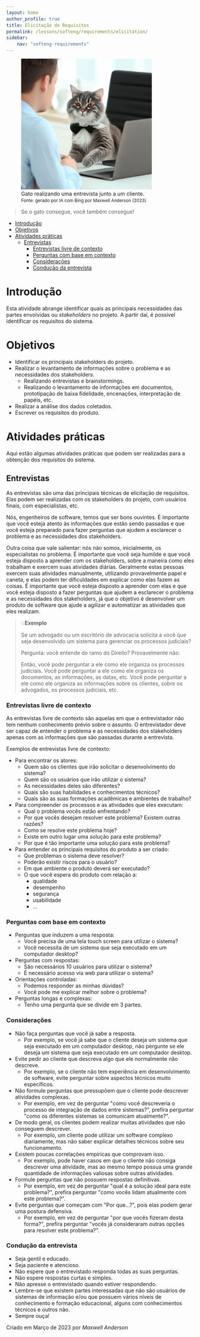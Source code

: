 ```yaml
---
layout: home
author_profile: true
title: Elicitação de Requisitos
permalink: /lessons/softeng/requirements/elicitation/
sidebar:
    nav: "softeng-requirements"
---
```



<figure>
    <img src="../../../../assets/images/gpt/cat_conducting_interview1.jpg" width="350" alt="Gato realizando uma entrevista junto a um cliente. Prompt: create a image of a software engineer cat conducting an interview with a client">
    <figcaption>Gato realizando uma entrevista junto a um cliente.</figcaption>
    <small>Fonte: gerado por IA com Bing por Maxwell Anderson (2023)</small>
</figure>

> Se o gato consegue, você também consegue!

- [Introdução](#introdução)
- [Objetivos](#objetivos)
- [Atividades práticas](#atividades-práticas)
  - [Entrevistas](#entrevistas)
    - [Entrevistas livre de contexto](#entrevistas-livre-de-contexto)
    - [Perguntas com base em contexto](#perguntas-com-base-em-contexto)
    - [Considerações](#considerações)
    - [Condução da entrevista](#condução-da-entrevista)


# Introdução

Esta atividade abrange identificar quais as principais necessidades das partes envolvidas ou *stakeholders* no projeto. A partir daí, é possível identificar os requisitos do sistema.

# Objetivos

- Identificar os principais stakeholders do projeto.
- Realizar o levantamento de informações sobre o problema e as necessidades dos stakeholders.
  - Realizando entrevistas e brainstormings.
  - Realizando o levantamento de informações em documentos, prototipação de baixa fidelidade, encenações, interpretação de papéis, etc.
- Realizar a análise dos dados coletados.
- Escrever os requisitos do produto.

# Atividades práticas

Aqui estão algumas atividades práticas que podem ser realizadas para a obtenção dos requisitos do sistema.

## Entrevistas

As entrevistas são uma das principais técnicas de elicitação de requisitos. Elas podem ser realizadas com os stakeholders do projeto, com usuários finais, com especialistas, etc.

Nós, engenheiros de software, temos que ser bons ouvintes. É importante que você esteja atento às informações que estão sendo passadas e que você esteja preparado para fazer perguntas que ajudem a esclarecer o problema e as necessidades dos stakeholders.

Outra coisa que vale salientar: nós não somos, inicialmente, os especialistas no problema. É importante que você seja humilde e que você esteja disposto a aprender com os stakeholders, sobre a maneira como eles trabalham e exercem suas atividades diárias. Geralmente estas pessoas exercem suas atividades manualmente, utilizando provavelmente papel e caneta, e elas podem ter dificuldades em explicar como elas fazem as coisas. É importante que você esteja disposto a aprender com elas e que você esteja disposto a fazer perguntas que ajudem a esclarecer o problema e as necessidades dos stakeholders, já que o objetivo é desenvolver um produto de software que ajude a agilizar e automatizar as atividades que eles realizam.

> 💡**Exemplo**
>
> Se um advogado ou um escritório de advocacia solicita a você que seja desenvolvido um sistema para gerenciar os processos judiciais?
>
> Pergunta: você entende do ramo do Direito? Provavelmente não.
>
> Então, você pode perguntar a ele como ele organiza os processos judiciais. Você pode perguntar a ele como ele organiza os documentos, as informações, as datas, etc. Você pode perguntar a ele como ele organiza as informações sobre os clientes, sobre os advogados, os processos judiciais, etc.

### Entrevistas livre de contexto

As entrevistas livre de contexto são aquelas em que o entrevistador não tem nenhum conhecimento prévio sobre o assunto. O entrevistador deve ser capaz de entender o problema e as necessidades dos stakeholders apenas com as informações que são passadas durante a entrevista.

Exemplos de entrevistas livre de contexto:

- Para encontrar os atores:
  - Quem são os clientes que irão solicitar o desenvolvimento do sistema?
  - Quem são os usuários que irão utilizar o sistema?
  - As necessidades deles são diferentes?
  - Quais são suas habilidades e conhecimentos técnicos?
  - Quais são as suas formações acadêmicas e ambientes de trabalho?
- Para compreender os processos e as atividades que eles executam:
  - Qual o problema vocês estão enfrentando?
  - Por que vocês desejam resolver este problema? Existem outras razões?
  - Como se resolve este problema hoje?
  - Existe em outro lugar uma solução para este problema?
  - Por que é tão importante uma solução para este problema?
- Para entender os principais requisitos do produto a ser criado:
  - Que problemas o sistema deve resolver?
  - Poderão existir riscos para o usuário?
  - Em que ambiente o produto deverá ser executado?
  - O que você espera do produto com relação a:
    - qualidade
    - desempenho
    - segurança
    - usabilidade
    - ...

### Perguntas com base em contexto

- Perguntas que induzem a uma resposta:
  - Você precisa de uma tela touch screen para utilizar o sistema?
  - Você necessita de um sistema que seja executado em um computador desktop?
- Perguntas com respostas:
  - São necessários 10 usuários para utilizar o sistema?
  - É necessário acesso via web para utilizar o sistema?
- Orientações controladas:
  - Podemos responder as minhas dúvidas?
  - Você pode me explicar melhor sobre o problema?
- Perguntas longas e complexas:
  - Tenho uma pergunta que se divide em 3 partes.

### Considerações

- Não faça perguntas que você já sabe a resposta.
  - Por exemplo, se você já sabe que o cliente deseja um sistema que seja executado em um computador desktop, não pergunte se ele deseja um sistema que seja executado em um computador desktop.
- Evite pedir ao cliente que descreva algo que ele normalmente não descreve.
  - Por exemplo, se o cliente não tem experiência em desenvolvimento de software, evite perguntar sobre aspectos técnicos muito específicos.
- Não formule perguntas que pressupõem que o cliente pode descrever atividades complexas.
  - Por exemplo, em vez de perguntar "como você descreveria o processo de integração de dados entre sistemas?", prefira perguntar "como os diferentes sistemas se comunicam atualmente?".
- De modo geral, os clientes podem realizar muitas atividades que não conseguem descrever.
  - Por exemplo, um cliente pode utilizar um software complexo diariamente, mas não saber explicar detalhes técnicos sobre seu funcionamento.
- Existem poucas correlações empíricas que comprovam isso.
  - Por exemplo, pode haver casos em que o cliente não consiga descrever uma atividade, mas ao mesmo tempo possua uma grande quantidade de informações valiosas sobre outras atividades.
- Formule perguntas que não possuem respostas definitivas.
  - Por exemplo, em vez de perguntar "qual é a solução ideal para este problema?", prefira perguntar "como vocês lidam atualmente com este problema?".
- Evite perguntas que começam com "Por que...?", pois elas podem gerar uma postura defensiva.
  - Por exemplo, em vez de perguntar "por que vocês fizeram desta forma?", prefira perguntar "vocês já consideraram outras opções para resolver este problema?".

### Condução da entrevista

- Seja gentil e educado.
- Seja paciente e atencioso.
- Não espere que o entrevistado responda todas as suas perguntas.
- Não espere respostas curtas e simples.
- Não apresse o entrevistado quando estiver respondendo.
- Lembre-se que existem partes interessadas que não são usuários de sistemas de informação e/ou que possuem vários níveis de conhecimento e formação educacional, alguns com conhecimentos técnicos e outros não.
- Sempre ouça!

Criado em Março de 2023 por *Maxwell Anderson*